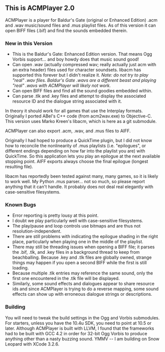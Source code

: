 ## This is ACMPlayer 2.0

ACMPlayer is a player for Baldur's Gate (original or Enhanced Edition)
.acm and .wav music/sound files and .mus playlist files. As of this version
it can open BIFF files (.bif) and find the sounds embedded therein.

### New in this Version ###
* This is the Baldur's Gate: Enhanced Edition version.
  That means Ogg Vorbis support... and boy howdy does that music sound good!
* Can open .wav (actually compressed wav; really actually
  just acm with an extra header) files used
  for character soundsets. libacm has supported this forever but
  I didn't realize it.
  _Note: do not try to play "real" .wav files. Baldur's Gate .wavs are
  a different beast and playing "real" .wavs with ACMPlayer will likely
  not work._
* Can open BIFF files and find all the sound goodies embedded within.
* Can parse .tlk and .key files and attempt to display the associated
  resource ID and the dialogue string associated with it.

In theory it should work for all games that use the Interplay formats.
Originally I ported ABel's C++ code (from acm2wav.exe) to Objective-C.
This version uses Marko Kreen's libacm, which is here as a git submodule.

ACMPlayer can also export .acm, .wav, and .mus files to AIFF.

Originally I had hoped to produce a QuickTime plugin, but I did not know how
to reconcile the nonlinearity of .mus playlists (i.e. "epilogues",
or different endings depending on how far into the playlist you are) with
QuickTime. So this application lets you play an epilogue at the next available
stopping point. AIFF exports always choose the final epilogue
(longest resulting file).

libacm has reportedly been tested against many, many games, so it is likely
to work well. My Python .mus parser... not so much, so please report anything
that it can't handle. It probably does not deal real elegantly with
case-sensitive filesystems.

### Known Bugs ###
* Error reporting is pretty lousy at this point.
* I doubt we play particularly well with case-sensitive filesystems.
* The play/pause and loop controls use bitmaps and are thus not
  resolution-independent.
* There are still problems with indicating the epilogue shading in the right
  place, particularly when playing one in the middle of the playlist.
* There may still be threading issues when opening a BIFF file; it parses the
  .bif, .tlk, and .key files in a background thread to keep from beachballing.
  Because .key and .tlk files are globally owned, strange things may happen if
  you open a second BIFF while the first is still loading.
* Because multiple .tlk entries may reference the same sound, only the first
  one encountered in the .tlk file will be displayed.
* Similarly, some sound effects and dialogues appear to share resource ids
  and since ACMPlayer is trying to do a reverse mapping, some sound effects
  can show up with erroneous dialogue strings or descriptions.

### Building ###
You will need to tweak the build settings in the Ogg and Vorbis submodules.
For starters, unless you have the 10.4u SDK, you need to point at 10.5 or later.
Although ACMPlayer is built with LLVM, I found that the frameworks had to be
built with GCC 4.2 in order for 32-bit Ogg Vorbis to produce anything
other than a nasty buzzing sound. YMMV -- I am building on Snow Leopard with
XCode 3.2.6.

